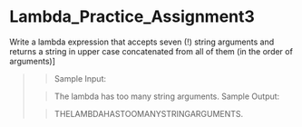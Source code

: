 # Lambda_Practice_Assignment3

Write a lambda expression that accepts seven (!) string arguments and returns a string in upper case concatenated from all of them (in the order of arguments)]

>> Sample Input:
>
>> The lambda has too many string arguments.
>> Sample Output:
>
>> THELAMBDAHASTOOMANYSTRINGARGUMENTS.
